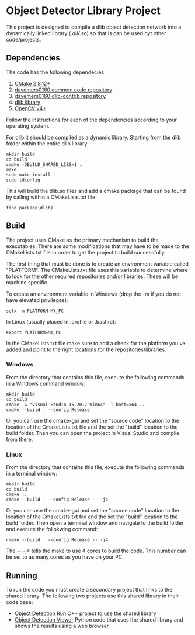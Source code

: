 # Object Detector Library Project

This project is designed to compile a dlib object detection network into a dynamically linked library (*.dll/*.so) so that is can be used byt other code/projects.

## Dependencies

The code has the following dependecies

1. [CMake 2.8.12+](https://cmake.org/download/ )
2. [davemers0160 common code repository](https://github.com/davemers0160/Common )
3. [davemers0160 dlib-contrib repository](https://github.com/davemers0160/dlib-contrib )
4. [dlib library](http://dlib.net/ )
5. [OpenCV v4+](https://opencv.org/releases/ )

Follow the instructions for each of the dependencies according to your operating system.  

For dlib it should be compiled as a dynamic library.  Starting from the dlib folder within the entire dlib library:

```
mkdir build
cd build
cmake -DBUILD_SHARED_LIBS=1 ..
make
sudo make install
sudo ldconfig
```

This will build the dlib.so files and add a cmake package that can be found by calling within a CMakeLists.txt file:

```
find_package(dlib)
```

## Build

The project uses CMake as the primary mechanism to build the executables.  There are some modifications that may have to be made to the CMakeLists.txt file in order to get the project to build successfully.

The first thing that must be done is to create an environment variable called "PLATFORM".  The CMakeLists.txt file uses this variable to determine where to look for the other required repositories and/or libraries.  These will be machine specific.

To create an environment variable in Windows (drop the -m if you do not have elevated privileges):
```
setx -m PLATFORM MY_PC
```

In Linux (usually placed in .profile or .bashrc):
```
export PLATFORM=MY_PC
```

In the CMakeLists.txt file make sure to add a check for the platform you've added and point to the right locations for the repositories/libraries.

### Windows

From the directory that contains this file, execute the following commands in a Windows command window:

```
mkdir build
cd build
cmake -G "Visual Studio 15 2017 Win64" -T host=x64 ..
cmake --build . --config Release
```

Or you can use the cmake-gui and set the "source code" location to the location of the CmakeLists.txt file and the set the "build" location to the build folder. Then you can open the project in Visual Studio and compile from there.

### Linux

From the directory that contains this file, execute the following commands in a terminal window:

```
mkdir build
cd build
cmake ..
cmake --build . --config Release -- -j4
```

Or you can use the cmake-gui and set the "source code" location to the location of the CmakeLists.txt file and the set the "build" location to the build folder. Then open a terminal window and navigate to the build folder and execute the follokwing command:

```
cmake --build . --config Release -- -j4
```

The -- -j4 tells the make to use 4 cores to build the code.  This number can be set to as many cores as you have on your PC.

## Running

To run the code you must create a secondary project that links to the shared library.  The following two projects use this shared library in their code base:

- [Object Detection Run](https://github.com/davemers0160/dlib_object_detection/tree/master/obj_det_run ) C++ project to use the shared library
- [Object Detection Viewer](https://github.com/davemers0160/dlib_object_detection/tree/master/obj_det_viewer ) Python code that uses the shared library and shows the results using a web browser

